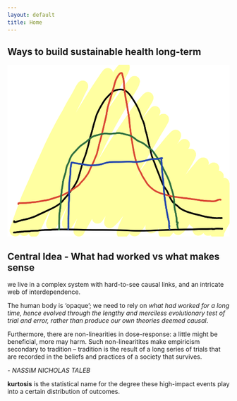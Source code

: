```yaml
---
layout: default
title: Home
---
```


## Ways to build sustainable health long-term

![](public/kurtosis.png)


## Central Idea - What had worked vs what makes sense

we live in a complex system with hard-to-see causal links, and an intricate web of interdependence. 

The human body is ‘opaque’; we need to rely on *what had worked for a long time, hence evolved through the lengthy and merciless evolutionary test of trial and error, rather than produce our own theories deemed causal*.

Furthermore, there are non-linearities in dose-response: a little might be beneficial, more may harm. Such non-linearitites make empiricism secondary to tradition – tradition is the result of a long series of trials that are recorded in the beliefs and practices of a society that survives. 

*- NASSIM NICHOLAS TALEB*

<p class="message">
<b>kurtosis</b> is the statistical name for the degree these high-impact events play into a certain distribution of outcomes.
</p>